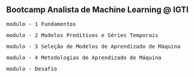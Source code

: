 ## Bootcamp Analista de Machine Learning @ IGTI
<tt>modulo  - 1 Fundamentos</tt>

<tt>modulo - 2 Modelos Preditivos e Séries Temporais</tt>

<tt>modulo - 3 Seleção de Modelos de Aprendizado de Máquina</tt>

<tt>modulo - 4 Metodologias de Aprendizado de Máquina</tt>

<tt>modulo - Desafio</tt>
